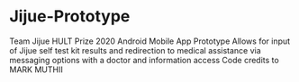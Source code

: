 # Jijue-Prototype
Team Jijue HULT Prize 2020 Android Mobile App Prototype 
Allows for input of Jijue self test kit results and redirection to medical assistance via messaging options with a doctor and information access
Code credits to MARK MUTHII
